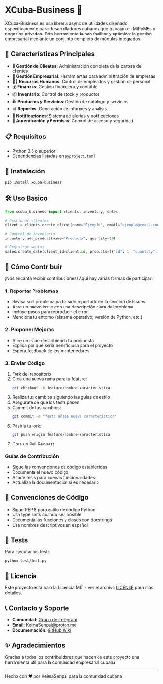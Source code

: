 # XCuba-Business 🚀

XCuba-Business es una librería async de utilidades diseñado específicamente para desarrolladores cubanos que trabajan en MiPyMEs y negocios privados. Esta herramienta busca facilitar y optimizar la gestión empresarial mediante un conjunto completo de módulos integrados.

## 🌟 Características Principales

- 👥 **Gestión de Clientes**: Administración completa de la cartera de clientes
- 🏢 **Gestión Empresarial**: Herramientas para administración de empresas
- 👨‍💼 **Recursos Humanos**: Control de empleados y gestión de personal
- 💰 **Finanzas**: Gestión financiera y contable
- 📦 **Inventario**: Control de stock y productos
- 🛍️ **Productos y Servicios**: Gestión de catálogo y servicios
- 📊 **Reportes**: Generación de informes y análisis
- 📨 **Notificaciones**: Sistema de alertas y notificaciones
- 🔐 **Autenticación y Permisos**: Control de acceso y seguridad

## 📋 Requisitos

- Python 3.6 o superior
- Dependencias listadas en `pyproject.toml`

## 🚀 Instalación

```bash
pip install xcuba-business
```

## 🛠️ Uso Básico

```python
from xcuba_business import clients, inventory, sales

# Gestionar clientes
client = clients.create_client(name="Ejemplo", email="ejemplo@email.com")

# Control de inventario
inventory.add_product(name="Producto", quantity=10)

# Registrar ventas
sales.create_sale(client_id=client.id, products=[{"id": 1, "quantity": 2}])
```

## 🤝 Cómo Contribuir

¡Nos encanta recibir contribuciones! Aquí hay varias formas de participar:

### 1. Reportar Problemas
- Revisa si el problema ya ha sido reportado en la sección de Issues
- Abre un nuevo issue con una descripción clara del problema
- Incluye pasos para reproducir el error
- Menciona tu entorno (sistema operativo, versión de Python, etc.)

### 2. Proponer Mejoras
- Abre un issue describiendo tu propuesta
- Explica por qué sería beneficiosa para el proyecto
- Espera feedback de los mantenedores

### 3. Enviar Código
1. Fork del repositorio
2. Crea una nueva rama para tu feature:
   ```bash
   git checkout -b feature/nombre-caracteristica
   ```
3. Realiza tus cambios siguiendo las guías de estilo
4. Asegúrate de que los tests pasen
5. Commit de tus cambios:
   ```bash
   git commit -m "feat: añade nueva característica"
   ```
6. Push a tu fork:
   ```bash
   git push origin feature/nombre-caracteristica
   ```
7. Crea un Pull Request

### Guías de Contribución

- Sigue las convenciones de código establecidas
- Documenta el nuevo código
- Añade tests para nuevas funcionalidades
- Actualiza la documentación si es necesario

## 📝 Convenciones de Código

- Sigue PEP 8 para estilo de código Python
- Usa type hints cuando sea posible
- Documenta las funciones y clases con docstrings
- Usa nombres descriptivos en español

## 🧪 Tests

Para ejecutar los tests:

```bash
python test/test.py
```

## 📄 Licencia

Este proyecto está bajo la Licencia MIT - ver el archivo [LICENSE](LICENSE) para más detalles.

## 📞 Contacto y Soporte

- **Comunidad**: [Grupo de Telegram](https://t.me/KeimaSenpai)
- **Email**: KeimaSenpai@proton.me
- **Documentación**: [GitHub Wiki](https://github.com/KeimaSenpai)

## ✨ Agradecimientos

Gracias a todos los contribuidores que hacen de este proyecto una herramienta útil para la comunidad empresarial cubana.

---

Hecho con ❤️ por KeimaSenpai para la comunidad cubana